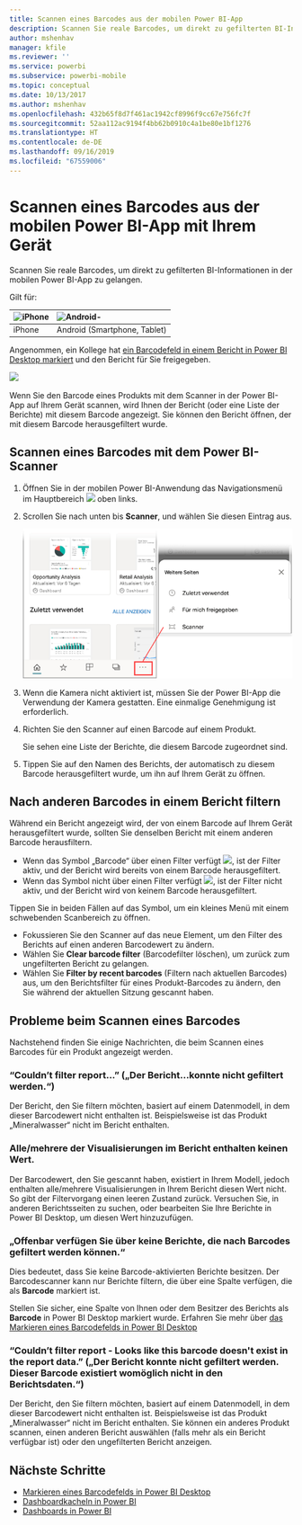 ```yaml
---
title: Scannen eines Barcodes aus der mobilen Power BI-App
description: Scannen Sie reale Barcodes, um direkt zu gefilterten BI-Informationen in der mobilen Power BI-App zu gelangen.
author: mshenhav
manager: kfile
ms.reviewer: ''
ms.service: powerbi
ms.subservice: powerbi-mobile
ms.topic: conceptual
ms.date: 10/13/2017
ms.author: mshenhav
ms.openlocfilehash: 432b65f8d7f461ac1942cf8996f9cc67e756fc7f
ms.sourcegitcommit: 52aa112ac9194f4bb62b0910c4a1be80e1bf1276
ms.translationtype: HT
ms.contentlocale: de-DE
ms.lasthandoff: 09/16/2019
ms.locfileid: "67559006"
---
```

# <a name="scan-a-barcode-with-your-device-from-the-power-bi-mobile-app"></a>Scannen eines Barcodes aus der mobilen Power BI-App mit Ihrem Gerät
Scannen Sie reale Barcodes, um direkt zu gefilterten BI-Informationen in der mobilen Power BI-App zu gelangen.


Gilt für:

| ![iPhone](./media/mobile-apps-quickstart-view-dashboard-report/iphone-logo-30-px.png) | ![Android-](./media/mobile-apps-quickstart-view-dashboard-report/android-logo-30-px.png) | 
|:--- |:--- |
| iPhone | Android (Smartphone, Tablet) | 

Angenommen, ein Kollege hat [ein Barcodefeld in einem Bericht in Power BI Desktop markiert](../../desktop-mobile-barcodes.md) und den Bericht für Sie freigegeben. 

![](media/mobile-apps-scan-barcode-iphone/power-bi-barcode-scanner.png)

Wenn Sie den Barcode eines Produkts mit dem Scanner in der Power BI-App auf Ihrem Gerät scannen, wird Ihnen der Bericht (oder eine Liste der Berichte) mit diesem Barcode angezeigt. Sie können den Bericht öffnen, der mit diesem Barcode herausgefiltert wurde.

## <a name="scan-a-barcode-with-the-power-bi-scanner"></a>Scannen eines Barcodes mit dem Power BI-Scanner
1. Öffnen Sie in der mobilen Power BI-Anwendung das Navigationsmenü im Hauptbereich ![](media/mobile-apps-scan-barcode-iphone/pbi_iph_navmenu.png) oben links. 
2. Scrollen Sie nach unten bis **Scanner**, und wählen Sie diesen Eintrag aus. 
   
    ![](media/mobile-apps-scan-barcode-iphone/power-bi-scanner.png)
3. Wenn die Kamera nicht aktiviert ist, müssen Sie der Power BI-App die Verwendung der Kamera gestatten. Eine einmalige Genehmigung ist erforderlich. 
4. Richten Sie den Scanner auf einen Barcode auf einem Produkt. 
   
    Sie sehen eine Liste der Berichte, die diesem Barcode zugeordnet sind.
5. Tippen Sie auf den Namen des Berichts, der automatisch zu diesem Barcode herausgefiltert wurde, um ihn auf Ihrem Gerät zu öffnen.

## <a name="filter-by-other-barcodes-while-in-a-report"></a>Nach anderen Barcodes in einem Bericht filtern
Während ein Bericht angezeigt wird, der von einem Barcode auf Ihrem Gerät herausgefiltert wurde, sollten Sie denselben Bericht mit einem anderen Barcode herausfiltern.

* Wenn das Symbol „Barcode“ über einen Filter verfügt ![](media/mobile-apps-scan-barcode-iphone/power-bi-barcode-filtered-icon-black.png), ist der Filter aktiv, und der Bericht wird bereits von einem Barcode herausgefiltert. 
* Wenn das Symbol nicht über einen Filter verfügt ![](media/mobile-apps-scan-barcode-iphone/power-bi-barcode-unfiltered-icon.png), ist der Filter nicht aktiv, und der Bericht wird von keinem Barcode herausgefiltert. 

Tippen Sie in beiden Fällen auf das Symbol, um ein kleines Menü mit einem schwebenden Scanbereich zu öffnen.

* Fokussieren Sie den Scanner auf das neue Element, um den Filter des Berichts auf einen anderen Barcodewert zu ändern. 
* Wählen Sie **Clear barcode filter** (Barcodefilter löschen), um zurück zum ungefilterten Bericht zu gelangen.
* Wählen Sie **Filter by recent barcodes** (Filtern nach aktuellen Barcodes) aus, um den Berichtsfilter für eines Produkt-Barcodes zu ändern, den Sie während der aktuellen Sitzung gescannt haben.

## <a name="issues-with-scanning-a-barcode"></a>Probleme beim Scannen eines Barcodes
Nachstehend finden Sie einige Nachrichten, die beim Scannen eines Barcodes für ein Produkt angezeigt werden.

### <a name="couldnt-filter-report"></a>“Couldn’t filter report...” („Der Bericht...konnte nicht gefiltert werden.“)
Der Bericht, den Sie filtern möchten, basiert auf einem Datenmodell, in dem dieser Barcodewert nicht enthalten ist. Beispielsweise ist das Produkt „Mineralwasser“ nicht im Bericht enthalten.  

### <a name="allsome-of-the-visuals-in-the-report-dont-contain-any-value"></a>Alle/mehrere der Visualisierungen im Bericht enthalten keinen Wert.
Der Barcodewert, den Sie gescannt haben, existiert in Ihrem Modell, jedoch enthalten alle/mehrere Visualisierungen in Ihrem Bericht diesen Wert nicht. So gibt der Filtervorgang einen leeren Zustand zurück. Versuchen Sie, in anderen Berichtsseiten zu suchen, oder bearbeiten Sie Ihre Berichte in Power BI Desktop, um diesen Wert hinzuzufügen. 

### <a name="looks-like-you-dont-have-any-reports-that-can-be-filtered-by-barcodes"></a>„Offenbar verfügen Sie über keine Berichte, die nach Barcodes gefiltert werden können.“
Dies bedeutet, dass Sie keine Barcode-aktivierten Berichte besitzen. Der Barcodescanner kann nur Berichte filtern, die über eine Spalte verfügen, die als **Barcode** markiert ist.  

Stellen Sie sicher, eine Spalte von Ihnen oder dem Besitzer des Berichts als **Barcode** in Power BI Desktop markiert wurde. Erfahren Sie mehr über [das Markieren eines Barcodefelds in Power BI Desktop](../../desktop-mobile-barcodes.md)

### <a name="couldnt-filter-report---looks-like-this-barcode-doesnt-exist-in-the-report-data"></a>“Couldn’t filter report - Looks like this barcode doesn't exist in the report data.” („Der Bericht konnte nicht gefiltert werden. Dieser Barcode existiert womöglich nicht in den Berichtsdaten.“)
Der Bericht, den Sie filtern möchten, basiert auf einem Datenmodell, in dem dieser Barcodewert nicht enthalten ist. Beispielsweise ist das Produkt „Mineralwasser“ nicht im Bericht enthalten. Sie können ein anderes Produkt scannen, einen anderen Bericht auswählen (falls mehr als ein Bericht verfügbar ist) oder den ungefilterten Bericht anzeigen. 

## <a name="next-steps"></a>Nächste Schritte
* [Markieren eines Barcodefelds in Power BI Desktop](../../desktop-mobile-barcodes.md)
* [Dashboardkacheln in Power BI](../end-user-tiles.md)
* [Dashboards in Power BI](../end-user-dashboards.md)

